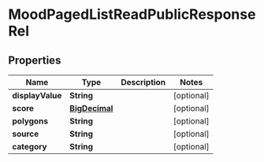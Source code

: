 
# MoodPagedListReadPublicResponseRel

## Properties
Name | Type | Description | Notes
------------ | ------------- | ------------- | -------------
**displayValue** | **String** |  |  [optional]
**score** | [**BigDecimal**](BigDecimal.md) |  |  [optional]
**polygons** | **String** |  |  [optional]
**source** | **String** |  |  [optional]
**category** | **String** |  |  [optional]



